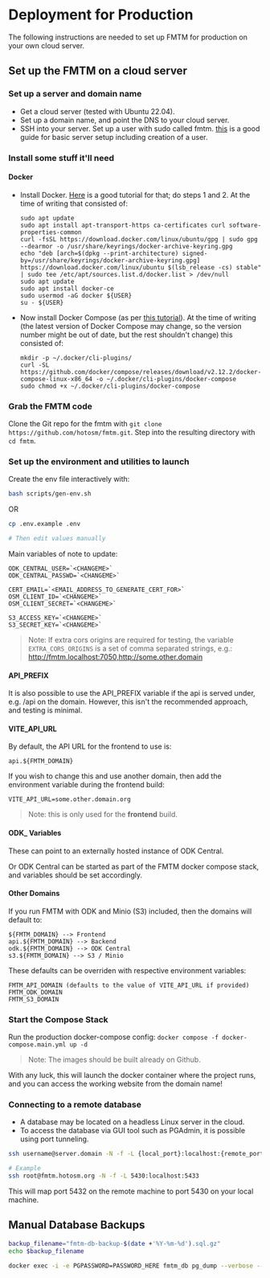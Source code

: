 # Deployment for Production

The following instructions are needed to set up FMTM for production on
your own cloud server.

## Set up the FMTM on a cloud server

### Set up a server and domain name

- Get a cloud server (tested with Ubuntu 22.04).
- Set up a domain name, and point the DNS to your cloud server.
- SSH into your server. Set up a user with sudo called
  fmtm. [this](https://www.digitalocean.com/community/tutorials/initial-server-setup-with-ubuntu-22-04)
  is a good guide for basic server setup including creation of a
  user.

### Install some stuff it'll need

#### Docker

- Install
  Docker. [Here](https://www.digitalocean.com/community/tutorials/how-to-install-and-use-docker-on-ubuntu-22-04)
  is a good tutorial for that; do steps 1 and 2. At the time of
  writing that consisted of:

      sudo apt update
      sudo apt install apt-transport-https ca-certificates curl software-properties-common
      curl -fsSL https://download.docker.com/linux/ubuntu/gpg | sudo gpg --dearmor -o /usr/share/keyrings/docker-archive-keyring.gpg
      echo "deb [arch=$(dpkg --print-architecture) signed-by=/usr/share/keyrings/docker-archive-keyring.gpg] https://download.docker.com/linux/ubuntu $(lsb_release -cs) stable" | sudo tee /etc/apt/sources.list.d/docker.list > /dev/null
      sudo apt update
      sudo apt install docker-ce
      sudo usermod -aG docker ${USER}
      su - ${USER}

- Now install Docker Compose (as per [this
  tutorial](https://www.digitalocean.com/community/tutorials/how-to-install-and-use-docker-compose-on-ubuntu-22-04)). At
  the time of writing (the latest version of Docker Compose may
  change, so the version number might be out of date, but the rest
  shouldn't change) this consisted of:

      mkdir -p ~/.docker/cli-plugins/
      curl -SL https://github.com/docker/compose/releases/download/v2.12.2/docker-compose-linux-x86_64 -o ~/.docker/cli-plugins/docker-compose
      sudo chmod +x ~/.docker/cli-plugins/docker-compose

### Grab the FMTM code

Clone the Git repo for the fmtm with `git clone https://github.com/hotosm/fmtm.git`. Step into the resulting directory
with `cd fmtm`.

### Set up the environment and utilities to launch

Create the env file interactively with:

```bash
bash scripts/gen-env.sh
```

OR

```bash
cp .env.example .env

# Then edit values manually
```

Main variables of note to update:

```dotenv
ODK_CENTRAL_USER=`<CHANGEME>`
ODK_CENTRAL_PASSWD=`<CHANGEME>`

CERT_EMAIL=`<EMAIL_ADDRESS_TO_GENERATE_CERT_FOR>`
OSM_CLIENT_ID=`<CHANGEME>`
OSM_CLIENT_SECRET=`<CHANGEME>`

S3_ACCESS_KEY=`<CHANGEME>`
S3_SECRET_KEY=`<CHANGEME>`
```

> Note: If extra cors origins are required for testing, the variable
> `EXTRA_CORS_ORIGINS` is a set of comma separated strings, e.g.:
> <http://fmtm.localhost:7050,http://some.other.domain>

#### API_PREFIX

It is also possible to use the API_PREFIX variable if the api
is served under, e.g. /api on the domain.
However, this isn't the recommended approach, and testing is minimal.

#### VITE_API_URL

By default, the API URL for the frontend to use is:

`api.${FMTM_DOMAIN}`

If you wish to change this and use another domain,
then add the environment variable during the
frontend build:

`VITE_API_URL=some.other.domain.org`

> Note: this is only used for the **frontend** build.

#### ODK\_ Variables

These can point to an externally hosted instance of ODK Central.

Or ODK Central can be started as part of the FMTM docker compose
stack, and variables should be set accordingly.

#### Other Domains

If you run FMTM with ODK and Minio (S3) included, then the
domains will default to:

```
${FMTM_DOMAIN} --> Frontend
api.${FMTM_DOMAIN} --> Backend
odk.${FMTM_DOMAIN} --> ODK Central
s3.${FMTM_DOMAIN} --> S3 / Minio
```

These defaults can be overriden with respective environment variables:

```
FMTM_API_DOMAIN (defaults to the value of VITE_API_URL if provided)
FMTM_ODK_DOMAIN
FMTM_S3_DOMAIN
```

### Start the Compose Stack

Run the production docker-compose config:
`docker compose -f docker-compose.main.yml up -d`

> Note: The images should be built already on Github.

With any luck, this will launch the docker container where the project
runs, and you can access the working website from the domain name!

### Connecting to a remote database

- A database may be located on a headless Linux server in the cloud.
- To access the database via GUI tool such as PGAdmin, it is possible using port tunneling.

```bash
ssh username@server.domain -N -f -L {local_port}:localhost:{remote_port}

# Example
ssh root@fmtm.hotosm.org -N -f -L 5430:localhost:5433
```

This will map port 5432 on the remote machine to port 5430 on your local machine.

## Manual Database Backups

```bash
backup_filename="fmtm-db-backup-$(date +'%Y-%m-%d').sql.gz"
echo $backup_filename

docker exec -i -e PGPASSWORD=PASSWORD_HERE fmtm_db pg_dump --verbose --format c -U fmtm fmtm | gzip -9 > "$backup_filename"
```
